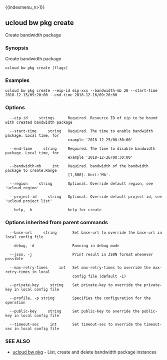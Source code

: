 {{indexmenu_n>1}}

## ucloud bw pkg create

Create bandwidth package

### Synopsis

Create bandwidth package

```
ucloud bw pkg create [flags]
```

### Examples

```
ucloud bw pkg create --eip-id eip-xxx --bandwidth-mb 20 --start-time 2018-12-15/09:20:00 --end-time 2018-12-16/09:20:00
```

### Options

```
  --eip-id     strings      Required. Resource ID of eip to be bound with created bandwidth package 

  --start-time     string   Required. The time to enable bandwidth package. Local time, for
                            example '2018-12-25/08:30:00' 

  --end-time     string     Required. The time to disable bandwidth package. Local time, for
                            example '2018-12-26/08:30:00' 

  --bandwidth-mb     int    Required. bandwidth of the bandwidth package to create.Range
                            [1,800]. Unit:'Mb'. 

  --region     string       Optional. Override default region, see 'ucloud region' 

  --project-id     string   Optional. Override default project-id, see 'ucloud project list' 

  --help, -h                help for create 

```

### Options inherited from parent commands

```
  --base-url     string       Set base-url to override the base-url in local config file 

  --debug, -d                 Running in debug mode 

  --json, -j                  Print result in JSON format whenever possible 

  --max-retry-times     int   Set max-retry-times to override the max-retry-times in local
                              config file (default -1) 

  --private-key     string    Set private-key to override the private-key in local config file 

  --profile, -p string        Specifies the configuration for the operation 

  --public-key     string     Set public-key to override the public-key in local config file 

  --timeout-sec     int       Set timeout-sec to override the timeout-sec in local config file 

```

### SEE ALSO

* [ucloud bw pkg](software/cli/cmd/ucloud/bw/pkg)	 - List, create and delete bandwidth package instances

